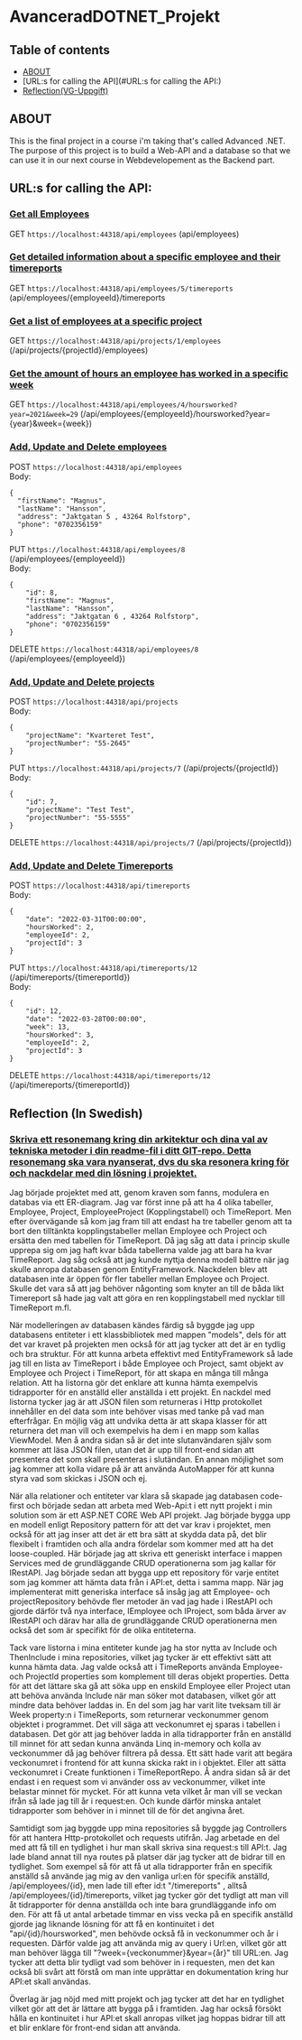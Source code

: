 # AvanceradDOTNET_Projekt
## Table of contents
* [ABOUT](#ABOUT)
* [URL:s for calling the API](#URL:s for calling the API:)
* [Reflection(VG-Uppgift)](Reflection (In Swedish))
## ABOUT
This is the final project in a course i'm taking that's called Advanced .NET. The purpose of this project is to build a Web-API and a database so that we can use it in our next course in Webdevelopement as the Backend part.
## URL:s for calling the API:
### <ins>Get all Employees</ins>
GET `https://localhost:44318/api/employees` (api/employees)
### <ins>Get detailed information about a specific employee and their timereports</ins>
GET `https://localhost:44318/api/employees/5/timereports` (api/employees/{employeeId}/timereports
### <ins>Get a list of employees at a specific project</ins>
GET `https://localhost:44318/api/projects/1/employees`  (/api/projects/{projectId}/employees)
### <ins>Get the amount of hours an employee has worked in a specific week</ins>
GET `https://localhost:44318/api/employees/4/hoursworked?year=2021&week=29`  (/api/employees/{employeeId}/hoursworked?year={year}&week={week})
### <ins>Add, Update and Delete employees</ins>
POST `https://localhost:44318/api/employees`<br>
Body:<br>
```
{
  "firstName": "Magnus",
  "lastName": "Hansson",
  "address": "Jaktgatan 5 , 43264 Rolfstorp",
  "phone": "0702356159"
}
```
PUT `https://localhost:44318/api/employees/8`  (/api/employees/{employeeId})<br>
Body:<br>
```
{
    "id": 8,
    "firstName": "Magnus",
    "lastName": "Hansson",
    "address": "Jaktgatan 6 , 43264 Rolfstorp",
    "phone": "0702356159"
}
```
DELETE `https://localhost:44318/api/employees/8`  (/api/employees/{employeeId})<br>
### <ins>Add, Update and Delete projects</ins>
POST `https://localhost:44318/api/projects`<br>
Body:<br>
```
{
    "projectName": "Kvarteret Test",
    "projectNumber": "55-2645"
}
```
PUT `https://localhost:44318/api/projects/7`  (/api/projects/{projectId})<br>
Body:<br>
```
{
    "id": 7,
    "projectName": "Test Test",
    "projectNumber": "55-5555"
}
```
DELETE `https://localhost:44318/api/projects/7`  (/api/projects/{projectId})

### <ins>Add, Update and Delete Timereports</ins>
POST `https://localhost:44318/api/timereports`<br>
Body:<br>
```
{
    "date": "2022-03-31T00:00:00",
    "hoursWorked": 2,
    "employeeId": 2,
    "projectId": 3
}
```
PUT `https://localhost:44318/api/timereports/12`  (/api/timereports/{timereportId})<br>
Body:<br>
```
{
    "id": 12,
    "date": "2022-03-28T00:00:00",
    "week": 13,
    "hoursWorked": 3,
    "employeeId": 2,
    "projectId": 3
}
```
DELETE `https://localhost:44318/api/timereports/12`  (/api/timereports/{timereportId})
## Reflection (In Swedish)
### <ins>Skriva ett resonemang kring din arkitektur och dina val av tekniska metoder i din readme-fil i ditt GIT-repo. Detta resonemang ska vara nyanserat, dvs du ska resonera kring för och nackdelar med din lösning i projektet.</ins>
Jag började projektet med att, genom kraven som fanns, modulera en databas via ett ER-diagram. Jag var först inne på att ha 4 olika tabeller, Employee, Project, EmployeeProject (Kopplingstabell) och TimeReport. Men efter övervägande så kom jag fram till att endast ha tre tabeller genom att ta bort den tilltänkta kopplingstabeller mellan Employee och Project och ersätta den med tabellen för TimeReport.
Då jag såg att data i princip skulle upprepa sig om jag haft kvar båda tabellerna valde jag att bara ha kvar TimeReport. Jag såg också att jag kunde nyttja denna modell bättre när jag skulle anropa databasen genom EntityFramework.
Nackdelen blev att databasen inte är öppen för fler tabeller mellan Employee och Project. Skulle det vara så att jag behöver någonting som knyter an till de båda likt Timereport så hade jag valt att göra en ren kopplingstabell med nycklar till TimeReport m.fl.

När modelleringen av databasen kändes färdig så byggde jag upp databasens entiteter i ett klassbibliotek med mappen "models", dels för att det var kravet på projekten men också för att jag tycker att det är en tydlig och bra struktur. För att kunna arbeta effektivt med EntityFramework så lade jag till en lista av TimeReport i både Employee och Project, samt objekt av Employee och Project i TimeReport, för att skapa en många till många relation. Att ha listorna gör det enklare att kunna hämta exempelvis tidrapporter för en anställd eller anställda i ett projekt.
 En nackdel med listorna tycker jag är att JSON filen som returneras i Http protokollet innehåller en del data som inte behöver visas med tanke på vad man efterfrågar. En möjlig väg att undvika detta är att skapa klasser för att returnera det man vill och exempelvis ha dem i en mapp som kallas ViewModel. Men å andra sidan så är det inte slutanvändaren själv som kommer att läsa JSON filen, utan det är upp till front-end sidan att presentera det som skall presenteras i slutändan. En annan möjlighet som jag kommer att kolla vidare på är att använda AutoMapper för att kunna styra vad som skickas i JSON och ej.
 
När alla relationer och entiteter var klara så skapade jag databasen code-first och började sedan att arbeta med Web-Api:t i ett nytt projekt i min solution som är ett ASP.NET CORE Web API projekt. Jag började bygga upp en modell enligt Repository pattern för att det var krav i projektet, men också för att jag inser att det är ett bra sätt at skydda data på, det blir flexibelt i framtiden och alla andra fördelar som kommer med att ha det loose-coupled.
 Här började jag att skriva ett generiskt interface i mappen Services med de grundläggande CRUD operationerna som jag kallar för IRestAPI. Jag började sedan att bygga upp ett repository för varje entitet som jag kommer att hämta data från i API:et, detta i samma mapp. När jag implementerat mitt generiska interface så insåg jag att Employee- och projectRepository behövde fler metoder än vad jag hade i IRestAPI och gjorde därför två nya interface, IEmployee och IProject, som båda ärver av IRestAPI och därav har alla de grundläggande CRUD operationerna men också det som är specifikt för de olika entiteterna.
 
 Tack vare listorna i mina entiteter kunde jag ha stor nytta av Include och ThenInclude i mina repositories, vilket jag tycker är ett effektivt sätt att kunna hämta data. Jag valde också att i TimeReports använda Employee- och ProjectId properties som komplement till deras objekt properties. Detta för att det lättare ska gå att söka upp en enskild Employee eller Project utan att behöva använda Include när man söker mot databasen, vilket gör att mindre data behöver laddas in.
 En del som jag har varit lite tveksam till är Week property:n i TimeReports, som returnerar veckonummer genom objektet i programmet. Det vill säga att veckonumret ej sparas i tabellen i databasen. Det gör att jag behöver ladda in alla tidrapporter från en anställd till minnet för att sedan kunna använda Linq in-memory och kolla av veckonummer då jag behöver filtrera på dessa. Ett sätt hade varit att begära veckonumret i frontend för att kunna skicka rakt in i objektet. Eller att sätta veckonumret i Create funktionen i TimeReportRepo. Å andra sidan så är det endast i en request som vi använder oss av veckonummer, vilket inte belastar minnet för mycket. 
 För att kunna veta vilket år man vill se veckan ifrån så lade jag till år i request:en. Och kunde därför minska antalet tidrapporter som behöver in i minnet till de för det angivna året.
 
Samtidigt som jag byggde upp mina repositories så byggde jag Controllers för att hantera Http-protokollet och requests utifrån. Jag arbetade en del med att få till en tydlighet i hur man skall skriva sina request:s till API:t. Jag lade bland annat till nya routes på platser där jag tycker att de bidrar till en tydlighet.
Som exempel så för att få ut alla tidrapporter från en specifik anställd så använde jag mig av den vanliga url:en för specifik anställd, /api/employees/{id}, men lade till efter id:t "/timereports" , alltså /api/employees/{id}/timereports, vilket jag tycker gör det tydligt att man vill åt tidrapporter för denna anställda och inte bara grundläggande info om den.
För att få ut antal arbetade timmar en viss vecka på en specifik anställd gjorde jag liknande lösning för att få en kontinuitet i det "api/{id}/hoursworked", men behövde också få in veckonummer och år i requesten. Därför valde jag att använda mig av query i Url:en, vilket gör att man behöver lägga till "?week={veckonummer}&year={år}" till URL:en.
Jag tycker att detta blir tydligt vad som behöver in i requesten, men det kan också bli svårt att förstå om man inte upprättar en dokumentation kring hur API:et skall användas.

Överlag är jag nöjd med mitt projekt och jag tycker att det har en tydlighet vilket gör att det är lättare att bygga på i framtiden. Jag har också försökt hålla en kontinuitet i hur API:et skall anropas vilket jag hoppas bidrar till att et blir enklare för front-end sidan att använda.

